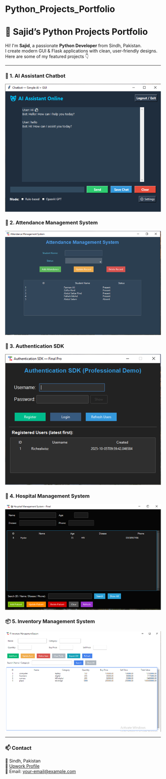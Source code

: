 # Python_Projects_Portfolio
# 🐍 Sajid’s Python Projects Portfolio  

Hi! I'm **Sajid**, a passionate **Python Developer** from Sindh, Pakistan.  
I create modern GUI & Flask applications with clean, user-friendly designs.  
Here are some of my featured projects 👇  

---

### 💬 1. AI Assistant Chatbot  
![AI Assistant](AI%20Assistant.png)

### 🧾 2. Attendance Management System  
![Attendance Management System](Attendance_Management_System%2002.png)

### 🔐 3. Authentication SDK  
![Authentication SDK](Authentication%20SDK%2011.png)

### 🏥 4. Hospital Management System  
![Hospital Management System](Hospital%20Management%20System%2006.png)

### 📦 5. Inventory Management System  
![Inventory Management System](Inventory%20Management%20System%2004.png)

---

### 📫 Contact  
📍 Sindh, Pakistan  
💼 [Upwork Profile](#)  
📧 Email: your-email@example.com  

